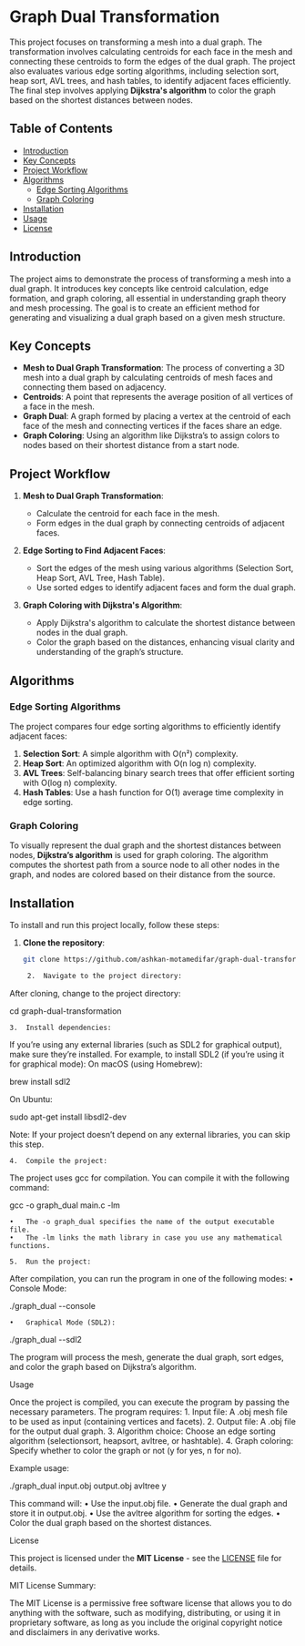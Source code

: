 # Graph Dual Transformation

This project focuses on transforming a mesh into a dual graph. The transformation involves calculating centroids for each face in the mesh and connecting these centroids to form the edges of the dual graph. The project also evaluates various edge sorting algorithms, including selection sort, heap sort, AVL trees, and hash tables, to identify adjacent faces efficiently. The final step involves applying **Dijkstra's algorithm** to color the graph based on the shortest distances between nodes.

## Table of Contents

- [Introduction](#introduction)
- [Key Concepts](#key-concepts)
- [Project Workflow](#project-workflow)
- [Algorithms](#algorithms)
  - [Edge Sorting Algorithms](#edge-sorting-algorithms)
  - [Graph Coloring](#graph-coloring)
- [Installation](#installation)
- [Usage](#usage)
- [License](#license)

## Introduction

The project aims to demonstrate the process of transforming a mesh into a dual graph. It introduces key concepts like centroid calculation, edge formation, and graph coloring, all essential in understanding graph theory and mesh processing. The goal is to create an efficient method for generating and visualizing a dual graph based on a given mesh structure.

## Key Concepts

- **Mesh to Dual Graph Transformation**: The process of converting a 3D mesh into a dual graph by calculating centroids of mesh faces and connecting them based on adjacency.
- **Centroids**: A point that represents the average position of all vertices of a face in the mesh.
- **Graph Dual**: A graph formed by placing a vertex at the centroid of each face of the mesh and connecting vertices if the faces share an edge.
- **Graph Coloring**: Using an algorithm like Dijkstra’s to assign colors to nodes based on their shortest distance from a start node.

## Project Workflow

1. **Mesh to Dual Graph Transformation**:
   - Calculate the centroid for each face in the mesh.
   - Form edges in the dual graph by connecting centroids of adjacent faces.

2. **Edge Sorting to Find Adjacent Faces**:
   - Sort the edges of the mesh using various algorithms (Selection Sort, Heap Sort, AVL Tree, Hash Table).
   - Use sorted edges to identify adjacent faces and form the dual graph.

3. **Graph Coloring with Dijkstra's Algorithm**:
   - Apply Dijkstra's algorithm to calculate the shortest distance between nodes in the dual graph.
   - Color the graph based on the distances, enhancing visual clarity and understanding of the graph’s structure.

## Algorithms

### Edge Sorting Algorithms

The project compares four edge sorting algorithms to efficiently identify adjacent faces:

1. **Selection Sort**: A simple algorithm with O(n²) complexity.
2. **Heap Sort**: An optimized algorithm with O(n log n) complexity.
3. **AVL Trees**: Self-balancing binary search trees that offer efficient sorting with O(log n) complexity.
4. **Hash Tables**: Use a hash function for O(1) average time complexity in edge sorting.

### Graph Coloring

To visually represent the dual graph and the shortest distances between nodes, **Dijkstra’s algorithm** is used for graph coloring. The algorithm computes the shortest path from a source node to all other nodes in the graph, and nodes are colored based on their distance from the source.

## Installation

To install and run this project locally, follow these steps:

1. **Clone the repository**:
   ```bash
   git clone https://github.com/ashkan-motamedifar/graph-dual-transformation.git

	2.	Navigate to the project directory:
After cloning, change to the project directory:

cd graph-dual-transformation


	3.	Install dependencies:
If you’re using any external libraries (such as SDL2 for graphical output), make sure they’re installed. For example, to install SDL2 (if you’re using it for graphical mode):
On macOS (using Homebrew):

brew install sdl2

On Ubuntu:

sudo apt-get install libsdl2-dev

Note: If your project doesn’t depend on any external libraries, you can skip this step.

	4.	Compile the project:
The project uses gcc for compilation. You can compile it with the following command:

gcc -o graph_dual main.c -lm

	•	The -o graph_dual specifies the name of the output executable file.
	•	The -lm links the math library in case you use any mathematical functions.

	5.	Run the project:
After compilation, you can run the program in one of the following modes:
	•	Console Mode:

./graph_dual --console


	•	Graphical Mode (SDL2):

./graph_dual --sdl2


The program will process the mesh, generate the dual graph, sort edges, and color the graph based on Dijkstra’s algorithm.

Usage

Once the project is compiled, you can execute the program by passing the necessary parameters. The program requires:
	1.	Input file: A .obj mesh file to be used as input (containing vertices and facets).
	2.	Output file: A .obj file for the output dual graph.
	3.	Algorithm choice: Choose an edge sorting algorithm (selectionsort, heapsort, avltree, or hashtable).
	4.	Graph coloring: Specify whether to color the graph or not (y for yes, n for no).

Example usage:

./graph_dual input.obj output.obj avltree y

This command will:
	•	Use the input.obj file.
	•	Generate the dual graph and store it in output.obj.
	•	Use the avltree algorithm for sorting the edges.
	•	Color the dual graph based on the shortest distances.

License


This project is licensed under the **MIT License** - see the [LICENSE](LICENSE) file for details.

MIT License Summary:

The MIT License is a permissive free software license that allows you to do anything with the software, such as modifying, distributing, or using it in proprietary software, as long as you include the original copyright notice and disclaimers in any derivative works.